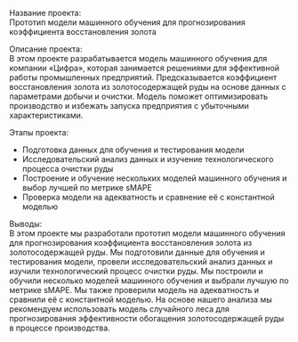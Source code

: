 Название проекта: <br>
Прототип модели машинного обучения для прогнозирования коэффициента восстановления золота

Описание проекта: <br>
В этом проекте разрабатывается модель машинного обучения для компании «Цифра», которая занимается решениями для эффективной работы промышленных предприятий. Предсказывается коэффициент восстановления золота из золотосодержащей руды на основе данных с параметрами добычи и очистки. Модель поможет оптимизировать производство и избежать запуска предприятия с убыточными характеристиками.

Этапы проекта:<br>

- Подготовка данных для обучения и тестирования модели<br>
- Исследовательский анализ данных и изучение технологического процесса очистки руды<br>
- Построение и обучение нескольких моделей машинного обучения и выбор лучшей по метрике sMAPE<br>
- Проверка модели на адекватность и сравнение её с константной моделью<br>

Выводы:<br>
В этом проекте мы разработали прототип модели машинного обучения для прогнозирования коэффициента восстановления золота из золотосодержащей руды. Мы подготовили данные для обучения и тестирования модели, провели исследовательский анализ данных и изучили технологический процесс очистки руды. Мы построили и обучили несколько моделей машинного обучения и выбрали лучшую по метрике sMAPE. Мы также проверили модель на адекватность и сравнили её с константной моделью. На основе нашего анализа мы рекомендуем использовать модель случайного леса для прогнозирования эффективности обогащения золотосодержащей руды в процессе производства.
